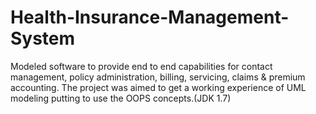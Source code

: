 # Health-Insurance-Management-System
Modeled software to provide end to end capabilities for contact management, policy administration, billing, servicing, claims &amp; premium accounting. The project was aimed to get a working experience of UML modeling putting to use the OOPS concepts.(JDK 1.7)
